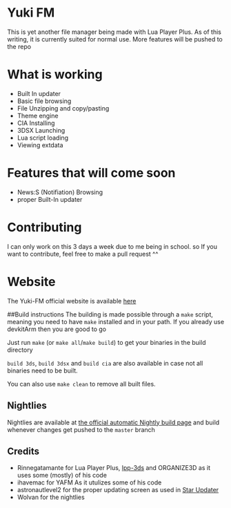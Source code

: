 # Yuki FM
This is yet another file manager being made with Lua Player Plus. As of this writing, it is currently suited for normal use. More features will be pushed to the repo

# What is working
* Built In updater
* Basic file browsing
* File Unzipping and copy/pasting
* Theme engine
* CIA Installing
* 3DSX Launching
* Lua script loading
* Viewing extdata

# Features that will come soon
* News:S (Notifiation) Browsing
* proper Built-In updater

# Contributing
I can only work on this 3 days a week due to me being in school. so If you want to contribute, feel free to make a pull request ^^
# Website
The Yuki-FM official website is available [here](https://hikiruka.github.io/Yuki-FM/)

##Build instructions
The building is made possible through a `make` script, meaning you need to have `make` installed and in your path. If you already use devkitArm then you are good to go


Just run `make` (or `make all`/`make build`) to get your binaries in the build directory

`build 3ds`, `build 3dsx` and `build cia` are also available in case not all binaries need to be built.

You can also use `make clean` to remove all built files.
## Nightlies
Nightlies are available at [the official automatic Nightly build page](https://hikiruka.github.io/Yuki-FM/build/) and build whenever changes get pushed to the `master` branch


## Credits
* Rinnegatamante for Lua Player Plus, [lpp-3ds](https://github.com/Rinnegatamante/lpp-3ds) and ORGANIZE3D as it uses some (mostly) of his code
* ihavemac for YAFM As it utulizes some of his code
* astronautlevel2 for the proper updating screen as used in [Star Updater](https://github.com/astronautlevel2/StarUpdater)
* Wolvan for the nightlies
